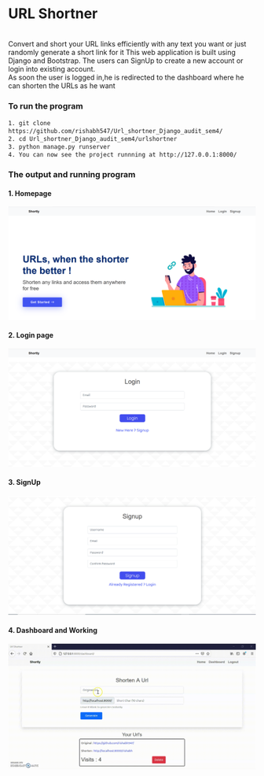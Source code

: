 # URL Shortner
<br>
Convert and short your URL links efficiently with any text you want or just randomly generate a short link for it
This web application is built using Django and Bootstrap.
The users can SignUp to create a new account or login into existing account.<br>As soon the user is logged in,he is redirected to the dashboard where he can shorten the URLs as he want

### To run the program 
```
1. git clone https://github.com/rishabh547/Url_shortner_Django_audit_sem4/
2. cd Url_shortner_Django_audit_sem4/urlshortner
3. python manage.py runserver
4. You can now see the project runnning at http://127.0.0.1:8000/
```
### The output and running program
#### 1. Homepage <br>
![Home Page](https://github.com/rishabh547/Url_shortner_Django_audit_sem4/blob/main/images/homepage.PNG)
#### 2. Login page
![Login Page](https://github.com/rishabh547/Url_shortner_Django_audit_sem4/blob/main/images/login.PNG)
#### 3. SignUp
![SignUp Page](https://github.com/rishabh547/Url_shortner_Django_audit_sem4/blob/main/images/signup.PNG)
#### 4. Dashboard and Working
![Dashboard working](https://github.com/rishabh547/Url_shortner_Django_audit_sem4/blob/main/images/working.gif)

